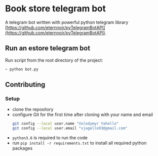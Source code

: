 # Book store telegram bot
A telegram bot written with powerful python telegram library [https://github.com/eternnoir/pyTelegramBotAPI](https://github.com/eternnoir/pyTelegramBotAPI).

## Run an estore telegram bot
Run script from the root directory of the project:
```bash
~ python bot.py
```
## Contributing

### Setup
- clone the repository
- configure Git for the first time after cloning with your name and email
  ```bash
  git config --local user.name "Volodymyr Yahello"
  git config --local user.email "vjagello93@gmail.com"
  ```
- `python3.6` is required to run the code
- run `pip install -r requirements.txt` to install all required python packages

